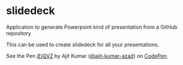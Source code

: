 # slidedeck
Application to generate Powerpoint kind of presentation from a GitHub repository

This can be used to create slidedeck for all your presentations.

<p data-height="268" data-theme-id="0" data-slug-hash="jEjQVZ" data-default-tab="result" data-user="ajit-kumar-azad" class='codepen'>See the Pen <a href='http://codepen.io/ajit-kumar-azad/pen/jEjQVZ/'>jEjQVZ</a> by Ajit Kumar (<a href='http://codepen.io/ajit-kumar-azad'>@ajit-kumar-azad</a>) on <a href='http://codepen.io'>CodePen</a>.</p>
